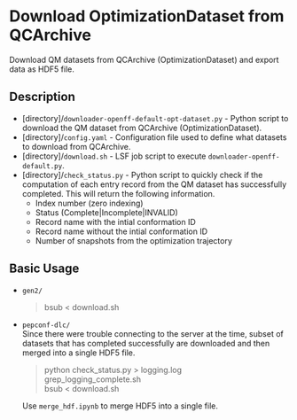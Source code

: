 # Download OptimizationDataset from QCArchive
Download QM datasets from QCArchive (OptimizationDataset) and export data as HDF5 file.

## Description
- [directory]/`downloader-openff-default-opt-dataset.py` - Python script to download the QM dataset from QCArchive (OptimizationDataset).
- [directory]/`config.yaml` - Configuration file used to define what datasets to download from QCArchive.
- [directory]/`download.sh` - LSF job script to execute `downloader-openff-default.py`.
- [directory]/`check_status.py` - Python script to quickly check if the computation of each entry record from the QM dataset has successfully completed. This will return the following information.
    - Index number (zero indexing)
    - Status (Complete|Incomplete|INVALID)
    - Record name with the intial conformation ID
    - Record name without the intial conformation ID  
    - Number of snapshots from the optimization trajectory

## Basic Usage
- `gen2/`
    >bsub < download.sh

- `pepconf-dlc/`  
Since there were trouble connecting to the server at the time, subset of datasets that has completed successfully are downloaded and then merged into a single HDF5 file.
    >python check_status.py > logging.log  
    >grep_logging_complete.sh  
    >bsub < download.sh  

    Use `merge_hdf.ipynb` to merge HDF5 into a single file.
    
